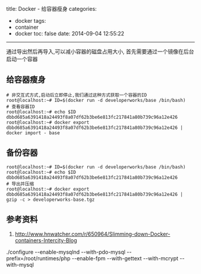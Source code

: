 title: Docker - 给容器瘦身
categories:
  - docker
tags:
  - container
  - docker
toc: false
date: 2014-09-04 12:55:22
---


通过导出然后再导入,可以减小容器的磁盘占用大小, 首先需要通过一个镜像在后台启动一个容器

## 给容器瘦身

```
# 非交互式方式,启动后立即停止,我们通过这种方式获取一个容器的ID
root@localhost:~# ID=$(docker run -d developerworks/base /bin/bash)
# 查看容器ID
root@localhost:~# echo $ID
dbbd685a6391418a24493f8a07df62b3be6e813fc217841a80b739c96a12e426
root@localhost:~# docker export dbbd685a6391418a24493f8a07df62b3be6e813fc217841a80b739c96a12e426 | docker import - base
```

## 备份容器

```
root@localhost:~# ID=$(docker run -d developerworks/base /bin/bash)
root@localhost:~# echo $ID
dbbd685a6391418a24493f8a07df62b3be6e813fc217841a80b739c96a12e426
# 导出并压缩
root@localhost:~# docker export dbbd685a6391418a24493f8a07df62b3be6e813fc217841a80b739c96a12e426 | gzip -c > developerworks-base.tgz
```


## 参考资料

1. http://www.hnwatcher.com/r/650964/Slimming-down-Docker-containers-Intercity-Blog

./configure --enable-mysqlnd --with-pdo-mysql --prefix=/root/runtimes/php --enable-fpm --with-gettext --with-mcrypt --with-mysql